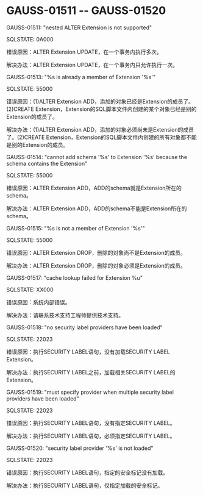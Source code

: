 # GAUSS-01511 -- GAUSS-01520<a name="ZH-CN_TOPIC_0302073038"></a>

GAUSS-01511: "nested ALTER Extension is not supported"

SQLSTATE: 0A000

错误原因：ALTER Extension UPDATE，在一个事务内执行多次。

解决办法：ALTER Extension UPDATE，在一个事务内只允许执行一次。

GAUSS-01513: "%s is already a member of Extension '%s'"

SQLSTATE: 55000

错误原因：\(1\)ALTER Extension ADD，添加的对象已经是Extension的成员了。\(2\)CREATE Extension，Extension的SQL脚本文件内创建的某个对象已经是别的Extension的成员了。

解决办法：\(1\)ALTER Extension ADD，添加的对象必须尚未是Extension的成员了。\(2\)CREATE Extension，Extension的SQL脚本文件内创建的所有对象都不能是别的Extension的成员。

GAUSS-01514: "cannot add schema '%s' to Extension '%s' because the schema contains the Extension"

SQLSTATE: 55000

错误原因：ALTER Extension ADD，ADD的schema就是Extension所在的schema。

解决办法：ALTER Extension ADD，ADD的schema不能是Extension所在的schema。

GAUSS-01515: "%s is not a member of Extension '%s'"

SQLSTATE: 55000

错误原因：ALTER Extension DROP，删除的对象尚不是Extension的成员。

解决办法：ALTER Extension DROP，删除的对象必须是Extension的成员。

GAUSS-01517: "cache lookup failed for Extension %u"

SQLSTATE: XX000

错误原因：系统内部错误。

解决办法：请联系技术支持工程师提供技术支持。

GAUSS-01518: "no security label providers have been loaded"

SQLSTATE: 22023

错误原因：执行SECURITY LABEL语句，没有加载SECURITY LABEL Extension。

解决办法：执行SECURITY LABEL之前，加载相关SECURITY LABEL的Extension。

GAUSS-01519: "must specify provider when multiple security label providers have been loaded"

SQLSTATE: 22023

错误原因：执行SECURITY LABEL语句，没有指定SECURITY LABEL。

解决办法：执行SECURITY LABEL语句，必须指定SECURITY LABEL。

GAUSS-01520: "security label provider '%s' is not loaded"

SQLSTATE: 22023

错误原因：执行SECURITY LABEL语句，指定的安全标记没有加载。

解决办法：执行SECURITY LABEL语句，仅指定加载的安全标记。

